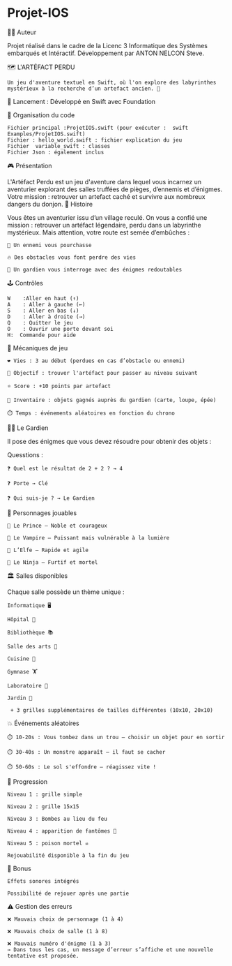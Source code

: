 # Projet-IOS

👨‍💻 Auteur

Projet réalisé dans le cadre de la Licenc 3 Informatique des Systèmes embarqués et Intéractif.
Développement par ANTON NELCON Steve.

🗺️ L'ARTÉFACT PERDU

    Un jeu d'aventure textuel en Swift, où l'on explore des labyrinthes mystérieux à la recherche d’un artefact ancien. 🧭

  🚀 Lancement : Développé en Swift avec Foundation

  📂 Organisation du code

    Fichier principal :ProjetIOS.swift (pour exécuter :  swift Examples/ProjetIOS.swift)
    Fichier : hello_world.swift : fichier explication du jeu
    Fichier  variable_swift : classes
    Fichier Json : également inclus

🎮 Présentation

L'Artéfact Perdu est un jeu d'aventure dans lequel vous incarnez un aventurier explorant des salles truffées de pièges, d’ennemis et d’énigmes. Votre mission : retrouver un artefact caché et survivre aux nombreux dangers du donjon.
📖 Histoire

Vous êtes un aventurier issu d’un village reculé. On vous a confié une mission : retrouver un artéfact légendaire, perdu dans un labyrinthe mystérieux. Mais attention, votre route est semée d’embûches :

    👹 Un ennemi vous pourchasse

    🔥 Des obstacles vous font perdre des vies

    🧙 Un gardien vous interroge avec des énigmes redoutables

🕹️ Contrôles

    W	 :Aller en haut (↑)
    A	 : Aller à gauche (←)
    S	 : Aller en bas (↓)
    D	 : Aller à droite (→)
    Q	 : Quitter le jeu
    O	 : Ouvrir une porte devant soi
    H:  Commande pour aide

🧩 Mécaniques de jeu

    ❤️ Vies : 3 au début (perdues en cas d’obstacle ou ennemi)

    💎 Objectif : trouver l'artéfact pour passer au niveau suivant

    ⭐ Score : +10 points par artefact

    🎒 Inventaire : objets gagnés auprès du gardien (carte, loupe, épée)

    ⏱️ Temps : événements aléatoires en fonction du chrono

🧙‍♂️ Le Gardien

Il pose des énigmes que vous devez résoudre pour obtenir des objets :

Quesstions :

    ❓ Quel est le résultat de 2 + 2 ? → 4

    ❓ Porte → Clé

    ❓ Qui suis-je ? → Le Gardien

🧍 Personnages jouables

    🫅 Le Prince – Noble et courageux

    🧛 Le Vampire – Puissant mais vulnérable à la lumière

    🧝 L’Elfe – Rapide et agile

    🥷 Le Ninja – Furtif et mortel

🏛️ Salles disponibles

Chaque salle possède un thème unique :

    Informatique 🖥️

    Hôpital 🏥

    Bibliothèque 📚

    Salle des arts 🎨

    Cuisine 🍳

    Gymnase 🏋️

    Laboratoire 🔬

    Jardin 🌳

     + 3 grilles supplémentaires de tailles différentes (10x10, 20x10)

💥 Événements aléatoires

    ⏱️ 10-20s : Vous tombez dans un trou — choisir un objet pour en sortir

    ⏱️ 30-40s : Un monstre apparaît — il faut se cacher

    ⏱️ 50-60s : Le sol s'effondre — réagissez vite !

🔄 Progression

    Niveau 1 : grille simple

    Niveau 2 : grille 15x15

    Niveau 3 : Bombes au lieu du feu

    Niveau 4 : apparition de fantômes 👻

    Niveau 5 : poison mortel ☠️

    Rejouabilité disponible à la fin du jeu

🎵 Bonus

    Effets sonores intégrés

    Possibilité de rejouer après une partie

⚠️ Gestion des erreurs

    ❌ Mauvais choix de personnage (1 à 4)

    ❌ Mauvais choix de salle (1 à 8)

    ❌ Mauvais numéro d'énigme (1 à 3)
    → Dans tous les cas, un message d’erreur s’affiche et une nouvelle tentative est proposée.
